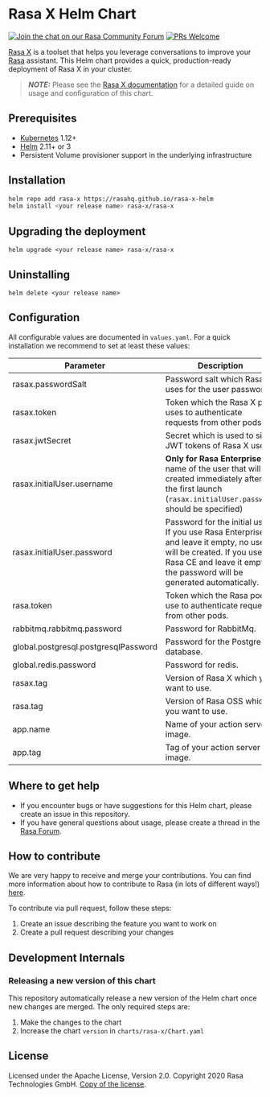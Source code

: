# Rasa X Helm Chart

[![Join the chat on our Rasa Community Forum](https://img.shields.io/badge/forum-join%20discussions-brightgreen.svg)](https://forum.rasa.com/?utm_source=badge&utm_medium=badge&utm_campaign=pr-badge&utm_content=badge)
[![PRs Welcome](https://img.shields.io/badge/PRs-welcome-brightgreen.svg?style=flat-square)](https://github.com/orgs/RasaHQ/projects/23)

[Rasa X](https://rasa.com/docs/rasa-x/) is a toolset that helps you leverage 
conversations to improve your [Rasa](https://rasa.com/docs/rasa) assistant.
This Helm chart provides a quick, production-ready deployment of Rasa X in your cluster.

> **_NOTE:_** Please see the [Rasa X documentation](https://rasa.com/docs/rasa-x/installation-and-setup/openshift-kubernetes/) for a detailed guide on usage and configuration of this chart.

## Prerequisites

* [Kubernetes](https://kubernetes.io/docs/setup/) 1.12+
* [Helm](https://helm.sh/) 2.11+ or 3
* Persistent Volume provisioner support in the underlying infrastructure

## Installation

```bash
helm repo add rasa-x https://rasahq.github.io/rasa-x-helm
helm install <your release name> rasa-x/rasa-x
```

## Upgrading the deployment
```
helm upgrade <your release name> rasa-x/rasa-x
```

## Uninstalling

```
helm delete <your release name>
```

## Configuration

All configurable values are documented in `values.yaml`. For a quick installation we
recommend to set at least these values:

| Parameter                            | Description                                                                                | Default            |
|--------------------------------------|--------------------------------------------------------------------------------------------|--------------------|
| rasax.passwordSalt                   | Password salt which Rasa X uses for the user passwords.                                    | `passwordSalt`     |
| rasax.token                          | Token which the Rasa X pod uses to authenticate requests from other pods.                  | `rasaXToken`       |
| rasax.jwtSecret                      | Secret which is used to sign JWT tokens of Rasa X users.                           | `jwtSecret`        |
| rasax.initialUser.username           | **Only for Rasa Enterprise**. A name of the user that will be created immediately after the first launch (`rasax.initialUser.password` should be specified) | `admin`            |
| rasax.initialUser.password           | Password for the initial user. If you use Rasa Enterprise and leave it empty, no users will be created. If you use Rasa CE and leave it empty, the password will be generated automatically. | `""`               |
| rasa.token                           | Token which the Rasa pods use to authenticate requests from other pods.                    | `rasaToken`        |
| rabbitmq.rabbitmq.password           | Password for RabbitMq.                                                                     | `test`             |
| global.postgresql.postgresqlPassword | Password for the Postgresql database.                                                      | `password`         |
| global.redis.password                | Password for redis.                                                                        | `password`         |
| rasax.tag                            | Version of Rasa X which you want to use.                                                   | `0.28.3`           |
| rasa.tag                             | Version of Rasa OSS which you want to use.                                                 | `1.10.1`           |
| app.name                             | Name of your action server image.                                                          | `rasa/rasa-x-demo` |
| app.tag                              | Tag of your action server image.                                                           |  `0.28.3`          |

## Where to get help

- If you encounter bugs or have suggestions for this Helm chart, please create an issue in this repository.
- If you have general questions about usage, please create a thread in the [Rasa Forum](https://forum.rasa.com/).

## How to contribute

We are very happy to receive and merge your contributions. You can
find more information about how to contribute to Rasa (in lots of
different ways!) [here](http://rasa.com/community/contribute).

To contribute via pull request, follow these steps:

1. Create an issue describing the feature you want to work on
2. Create a pull request describing your changes


## Development Internals
### Releasing a new version of this chart

This repository automatically release a new version of the Helm chart once new changes
are merged. The only required steps are:

1. Make the changes to the chart
2. Increase the chart `version` in `charts/rasa-x/Chart.yaml`

## License
Licensed under the Apache License, Version 2.0.
Copyright 2020 Rasa Technologies GmbH. [Copy of the license](LICENSE.txt).
